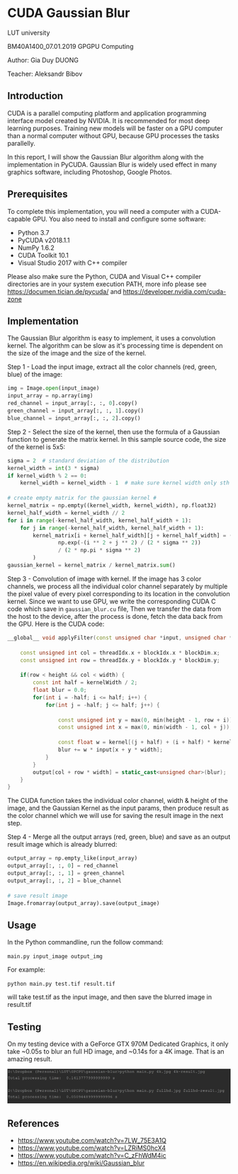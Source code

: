 CUDA Gaussian Blur
==================
LUT university

BM40A1400_07.01.2019 GPGPU Computing

Author: Gia Duy DUONG

Teacher: Aleksandr Bibov

Introduction
------------
CUDA is a parallel computing platform and application programming interface model created by NVIDIA. It is recommended
for most deep learning purposes. Training new models will be faster on a GPU computer than a normal computer without GPU,
because GPU processes the tasks parallelly.

In this report, I will show the Gaussian Blur algorithm along with the implementation in PyCUDA. Gaussian Blur is widely
used effect in many graphics software, including Photoshop, Google Photos.  

Prerequisites
-------------
To complete this implementation, you will need a computer with a CUDA-capable GPU. You also need to install and
configure some software:
* Python 3.7
* PyCUDA v2018.1.1
* NumPy 1.6.2
* CUDA Toolkit 10.1
* Visual Studio 2017 with C++ compiler

Please also make sure the Python, CUDA and Visual C++ compiler directories are in your system execution PATH, more info
please see https://documen.tician.de/pycuda/ and https://developer.nvidia.com/cuda-zone

Implementation
--------------
The Gaussian Blur algorithm is easy to implement, it uses a convolution kernel. The algorithm can be slow as it's
processing time is dependent on the size of the image and the size of the kernel.

Step 1 - Load the input image, extract all the color channels (red, green, blue) of the image:
```python
img = Image.open(input_image)
input_array = np.array(img)
red_channel = input_array[:, :, 0].copy()
green_channel = input_array[:, :, 1].copy()
blue_channel = input_array[:, :, 2].copy()
```

Step 2 - Select the size of the kernel, then use the formula of a Gaussian function to generate the matrix kernel. In
this sample source code, the size of the kernel is 5x5:
```python
sigma = 2  # standard deviation of the distribution
kernel_width = int(3 * sigma)
if kernel_width % 2 == 0:
    kernel_width = kernel_width - 1  # make sure kernel width only sth 3,5,7 etc

# create empty matrix for the gaussian kernel #
kernel_matrix = np.empty((kernel_width, kernel_width), np.float32)
kernel_half_width = kernel_width // 2
for i in range(-kernel_half_width, kernel_half_width + 1):
    for j in range(-kernel_half_width, kernel_half_width + 1):
        kernel_matrix[i + kernel_half_width][j + kernel_half_width] = (
                np.exp(-(i ** 2 + j ** 2) / (2 * sigma ** 2))
                / (2 * np.pi * sigma ** 2)
        )
gaussian_kernel = kernel_matrix / kernel_matrix.sum()
```

Step 3 - Convolution of image with kernel. If the image has 3 color channels, we process all the individual color
channel separately by multiple the pixel value of every pixel corresponding to its location in the convolution kernel.
Since we want to use GPU, we write the corresponding CUDA C code which save in `gaussian_blur.cu` file, Then we transfer
the data from the host to the device, after the process is done, fetch the data back from the GPU. Here is the CUDA code:
```cu
__global__ void applyFilter(const unsigned char *input, unsigned char *output, const unsigned int width, const unsigned int height, const float *kernel, const unsigned int kernelWidth) {

    const unsigned int col = threadIdx.x + blockIdx.x * blockDim.x;
    const unsigned int row = threadIdx.y + blockIdx.y * blockDim.y;

    if(row < height && col < width) {
        const int half = kernelWidth / 2;
        float blur = 0.0;
        for(int i = -half; i <= half; i++) {
            for(int j = -half; j <= half; j++) {

                const unsigned int y = max(0, min(height - 1, row + i));
                const unsigned int x = max(0, min(width - 1, col + j));

                const float w = kernel[(j + half) + (i + half) * kernelWidth];
                blur += w * input[x + y * width];
            }
        }
        output[col + row * width] = static_cast<unsigned char>(blur);
    }
}
```
The CUDA function takes the individual color channel, width & height of the image, and the Gaussian Kernel as the input
params, then produce result as the color channel which we will use for saving the result image in the next step. 
 

Step 4 - Merge all the output arrays (red, green, blue) and save as an output result image which is already blurred:
```python
output_array = np.empty_like(input_array)
output_array[:, :, 0] = red_channel
output_array[:, :, 1] = green_channel
output_array[:, :, 2] = blue_channel

# save result image
Image.fromarray(output_array).save(output_image)
```

Usage
-----
In the Python commandline, run the follow command:

`main.py input_image output_img`

For example:

`python main.py test.tif result.tif`

will take test.tif as the input image, and then save the blurred image in result.tif
 
Testing
-------

On my testing device with a GeForce GTX 970M Dedicated Graphics, it only take ~0.05s to blur an full HD image, and ~0.14s
for a 4K image. That is an amazing result.

![alt text][testing-result-img]

[testing-result-img]: https://github.com/harrytang/cuda-gaussian-blur/blob/master/testing-result.png?raw=true "Testing Result"

References
----------
* https://www.youtube.com/watch?v=7LW_75E3A1Q
* https://www.youtube.com/watch?v=LZRiMS0hcX4
* https://www.youtube.com/watch?v=C_zFhWdM4ic
* https://en.wikipedia.org/wiki/Gaussian_blur
